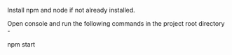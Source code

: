 Install npm and node if not already installed.

Open console and run the following commands in the project root directory -

npm start